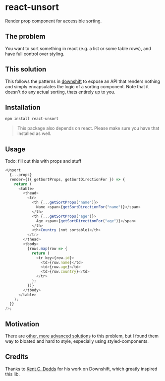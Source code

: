 # react-unsort

Render prop component for accessible sorting.

## The problem

You want to sort something in react (e.g. a list or some table rows), and have
full control over styling.

## This solution

This follows the patterns in [downshift](https://github.com/paypal/downshift) to
expose an API that renders nothing and simply encapsulates the logic of a
sorting component. Note that it doesn't do any actual sorting, thats entirely up
to you.

## Installation

```sh
npm install react-unsort
```

> This package also depends on react. Please make sure you have that installed
> as well.

## Usage

Todo: fill out this with props and stuff

```js
<Unsort
  {...props}
  render={({ getSortProps, getSortDirectionFor }) => {
    return (
      <table>
        <thead>
          <tr>
            <th {...getSortProps("name")}>
              Name <span>{getSortDirectionFor("name")}</span>
            </th>
            <th {...getSortProps("age")}>
              Age <span>{getSortDirectionFor("age")}</span>
            </th>
            <th>Country (not sortable)</th>
          </tr>
        </thead>
        <tbody>
          {rows.map(row => {
            return (
              <tr key={row.id}>
                <td>{row.name}</td>
                <td>{row.age}</td>
                <td>{row.country}</td>
              </tr>
            );
          })}
        </tbody>
      </table>
    );
  }}
/>;
```

## Motivation

There are [other, more advanced solutions](https://reactabular.js.org/) to this
problem, but I found them way to bloated and hard to style, especially using
styled-components.

## Credits

Thanks to [Kent C. Dodds](https://github.com/kentcdodds/) for his work on
Downshift, which greatly inspired this lib.
